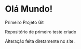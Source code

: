 # Olá Mundo!
 Primeiro Projeto Git

Repositório de primeiro teste criado

Alteração feita diretamente no site.
